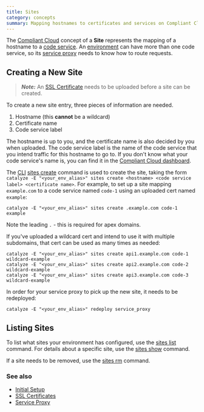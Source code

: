 ```yaml
---
title: Sites
category: concepts
summary: Mapping hostnames to certificates and services on Compliant Cloud.
---
```


The [Compliant Cloud](https://datica.com/compliant-cloud) concept of a **Site** represents the mapping of a hostname to a [code service](/compliant-cloud/articles/concepts/services#code-services). An [environment](/compliant-cloud/articles/concepts/environments) can have more than one code service, so its [service proxy](/compliant-cloud/articles/concepts/service-proxy) needs to know how to route requests.

## Creating a New Site

> ***Note:*** An [SSL Certificate](/compliant-cloud/articles/ssl-certs) needs to be uploaded before a site can be created.

To create a new site entry, three pieces of information are needed.

1. Hostname (this **cannot** be a wildcard)
2. Certificate name
3. Code service label

The hostname is up to you, and the certificate name is also decided by you when uploaded. The code service label is the name of the code service that you intend traffic for this hostname to go to. If you don't know what your code service's name is, you can find it in the [Compliant Cloud dashboard](https://product.datica.com/compliant-cloud).

The [CLI](/compliant-cloud/articles/cli-stratum) [sites create](/paas/paas-cli-reference#sites-create) command is used to create the site, taking the form `catalyze -E "<your_env_alias>" sites create <hostname> <code service label> <certificate name>`. For example, to set up a site mapping `example.com` to a code service named `code-1` using an uploaded cert named `example`:

```
catalyze -E "<your_env_alias>" sites create .example.com code-1 example
```

Note the leading `.` - this is required for apex domains.

If you've uploaded a wildcard cert and intend to use it with multiple subdomains, that cert can be used as many times as needed:

```
catalyze -E "<your_env_alias>" sites create api1.example.com code-1 wildcard-example
catalyze -E "<your_env_alias>" sites create api2.example.com code-2 wildcard-example
catalyze -E "<your_env_alias>" sites create api3.example.com code-3 wildcard-example
```

In order for your service proxy to pick up the new site, it needs to be redeployed:

```
catalyze -E "<your_env_alias>" redeploy service_proxy
```

## Listing Sites

To list what sites your environment has configured, use the [sites list](/paas/paas-cli-reference#sites-list) command. For details about a specific site, use the [sites show](/paas/paas-cli-reference#sites-show) command.

If a site needs to be removed, use the [sites rm](/paas/paas-cli-reference#sites-rm) command.

### See also

* [Initial Setup](/compliant-cloud/articles/initial-setup)
* [SSL Certificates](/compliant-cloud/articles/ssl-certs)
* [Service Proxy](/compliant-cloud/articles/concepts/service-proxy)
